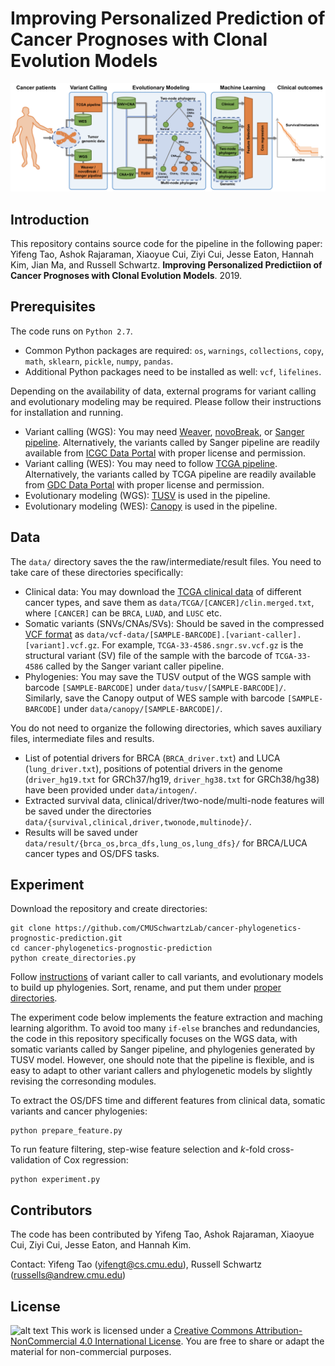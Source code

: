 # Improving Personalized Prediction of Cancer Prognoses with Clonal Evolution Models

![alt text](pipeline.png)

## Introduction

This repository contains source code for the pipeline in the following paper:
Yifeng Tao, Ashok Rajaraman, Xiaoyue Cui, Ziyi Cui, Jesse Eaton, Hannah Kim, Jian Ma, and Russell Schwartz.
**Improving Personalized Predictiion of Cancer Prognoses with Clonal Evolution Models**. 2019.


## Prerequisites

The code runs on `Python 2.7`.
* Common Python packages are required: `os`, `warnings`, `collections`, `copy`, `math`, `sklearn`, `pickle`, `numpy`, `pandas`.
* Additional Python packages need to be installed as well: `vcf`, `lifelines`.

Depending on the availability of data, external programs for variant calling and evolutionary modeling may be required. Please follow their instructions for installation and running.
* Variant calling (WGS): You may need [Weaver](https://github.com/ma-compbio/Weaver), [novoBreak](https://github.com/czc/nb_distribution),
or [Sanger pipeline](https://github.com/ICGC-TCGA-PanCancer/wdl-pcawg-sanger-cgp-workflow).
Alternatively, the variants called by Sanger pipeline are readily available from [ICGC Data Portal](https://dcc.icgc.org/repositories) with proper license and permission.
* Variant calling (WES): You may need to follow [TCGA pipeline](https://docs.gdc.cancer.gov/Data/Bioinformatics_Pipelines/DNA_Seq_Variant_Calling_Pipeline/#somatic-variant-calling-workflow).
Alternatively, the variants called by TCGA pipeline
are readily available from [GDC Data Portal](https://portal.gdc.cancer.gov/) with proper license and permission.
* Evolutionary modeling (WGS): [TUSV](https://github.com/jaebird123/tusv) is used in the pipeline.
* Evolutionary modeling (WES): [Canopy](https://github.com/yuchaojiang/Canopy) is used in the pipeline.

## Data

The `data/` directory saves the the raw/intermediate/result files.
You need to take care of these directories specifically:
* Clinical data: You may download the [TCGA clinical data](http://firebrowse.org/) of different cancer types,
 and save them as `data/TCGA/[CANCER]/clin.merged.txt`, where `[CANCER]` can be `BRCA`, `LUAD`, and `LUSC` etc.
* Somatic variants (SNVs/CNAs/SVs): Should be saved in the compressed [VCF format](https://samtools.github.io/hts-specs/VCFv4.2.pdf) as `data/vcf-data/[SAMPLE-BARCODE].[variant-caller].[variant].vcf.gz`.
For example, `TCGA-33-4586.sngr.sv.vcf.gz` is the structural variant (SV) file of the sample with the barcode of `TCGA-33-4586` called by the Sanger variant caller pipeline.
* Phylogenies: You may save the TUSV output of the WGS sample with barcode `[SAMPLE-BARCODE]` under `data/tusv/[SAMPLE-BARCODE]/`.
Similarly, save the Canopy output of WES sample with barcode `[SAMPLE-BARCODE]` under `data/canopy/[SAMPLE-BARCODE]/`.

You do not need to organize the following directories, which saves auxiliary files, intermediate files and results.
* List of potential drivers for BRCA (`BRCA_driver.txt`) and LUCA (`lung_driver.txt`),
positions of potential drivers in the genome (`driver_hg19.txt` for GRCh37/hg19, `driver_hg38.txt` for GRCh38/hg38)
have been provided under `data/intogen/`.
* Extracted survival data, clinical/driver/two-node/multi-node features will be saved
under the directories `data/{survival,clinical,driver,twonode,multinode}/`.
* Results will be saved under `data/result/{brca_os,brca_dfs,lung_os,lung_dfs}/` for BRCA/LUCA cancer types and OS/DFS tasks.

## Experiment

Download the repository and create directories:
```
git clone https://github.com/CMUSchwartzLab/cancer-phylogenetics-prognostic-prediction.git
cd cancer-phylogenetics-prognostic-prediction
python create_directories.py
```

Follow [instructions](#prerequisites) of variant caller to call variants, and evolutionary models to build up phylogenies.
Sort, rename, and put them under [proper directories](#data).

The experiment code below implements the feature extraction and maching learning algorithm.
To avoid too many `if-else` branches and redundancies,
the code in this repository specifically focuses on the WGS data,
with somatic variants called by Sanger pipeline,
and phylogenies generated by TUSV model.
However, one should note that the pipeline is flexible,
and is easy to adapt to other variant callers and phylogenetic models
by slightly revising the corresonding modules.

To extract the OS/DFS time and different features from clinical data, somatic variants and cancer phylogenies:
```
python prepare_feature.py
```

To run feature filtering, step-wise feature selection and <em>k</em>-fold cross-validation of Cox regression:
```
python experiment.py
```

## Contributors

The code has been contributed by Yifeng Tao, Ashok Rajaraman, Xiaoyue Cui, Ziyi Cui, Jesse Eaton, and Hannah Kim.

Contact: Yifeng Tao (yifengt@cs.cmu.edu), Russell Schwartz (russells@andrew.cmu.edu)

## License

![alt text](https://i.creativecommons.org/l/by-nc/4.0/80x15.png)
This work is licensed under a [Creative Commons Attribution-NonCommercial 4.0 International License](https://creativecommons.org/licenses/by-nc/4.0/). You are free to share or adapt the material for non-commercial purposes.



